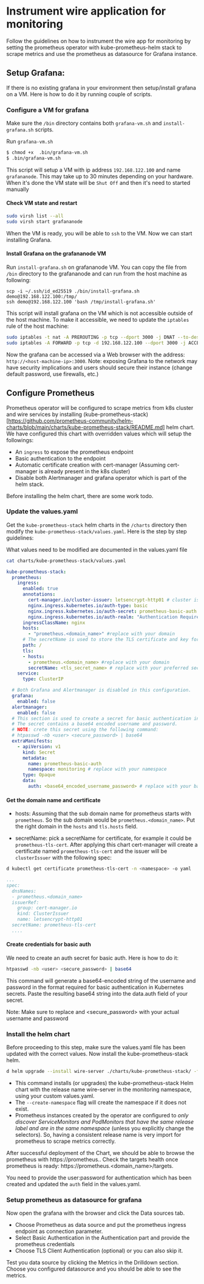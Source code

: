 # Instrument wire application for monitoring

Follow the guidelines on how to instrument the wire app for monitoring by setting the prometheus operator with kube-prometheus-helm stack to scrape metrics and use the prometheus as datasource for Grafana instance.

## Setup Grafana:
If there is no existing grafana in your environment then setup/install grafana on a VM. Here is how to do it by running couple of scripts.

### Configure a VM for grafana

Make sure the `/bin` directory contains both `grafana-vm.sh` and `install-grafana.sh` scripts.

Run `grafana-vm.sh`

```bash
$ chmod +x  .bin/grafana-vm.sh
$ .bin/grafana-vm.sh
```

This script will setup a VM with ip address `192.168.122.100` and name `grafananode`. This may take up to 30 minutes depending on your hardware. When it's done the VM state will be `Shut Off` and then it's need to started manually

#### Check VM state and restart

```bash
sudo virsh list --all
sudo virsh start grafananode
```
When the VM is ready, you will be able to `ssh` to the VM. Now we can start installing Grafana.

#### Install Grafana on the grafananode VM

Run `install-grafana.sh` on grafananode VM. You can copy the file from `/bin` directory to the grafananode and can run from the host machine as following:

```ssh
scp -i ~/.ssh/id_ed25519 ./bin/install-grafana.sh demo@192.168.122.100:/tmp/
ssh demo@192.168.122.100 'bash /tmp/install-grafana.sh'
```
This script will install grafana on the VM which is not accessible outside of the host machine. To make it accessible, we need to update the `iptables` rule of the host machine:

```bash
sudo iptables -t nat -A PREROUTING -p tcp --dport 3000 -j DNAT --to-destination 192.168.122.100:3000
sudo iptables -A FORWARD -p tcp -d 192.168.122.100 --dport 3000 -j ACCEPT
```

Now the grafana can be accessed via a Web browser with the address: `http://<host-machine-ip>:3000`.
Note: exposing Grafana to the network may have security implications and users should secure their instance (change default password, use firewalls, etc.)


## Configure Prometheus

Prometheus operator will be configured to scrape metrics from k8s cluster and wire services by installing (kube-prometheus-stack)[https://github.com/prometheus-community/helm-charts/blob/main/charts/kube-prometheus-stack/README.md] helm chart. We have configured this chart with overridden values which will setup the followings:

- An `ingress` to expose the prometheus endpoint
- Basic authentication to the endpoint
- Automatic certificate creation with cert-manager (Assuming cert-manager is already present in the k8s cluster)
- Disable both Alertmanager and grafana operator which is part of the helm stack.

Before installing the helm chart, there are some work todo.

### Update the values.yaml

Get the `kube-prometheus-stack` helm charts in the `/charts` directory then modify the `kube-prometheus-stack/values.yaml`. Here is the step by step guidelines:

What values need to be modified are documented in the values.yaml file

```bash
cat charts/kube-prometheus-stack/values.yaml
```
```yaml
kube-prometheus-stack:
  prometheus:
    ingress:
      enabled: true
      annotations:
        cert-manager.io/cluster-issuer: letsencrypt-http01 # cluster issuer name
        nginx.ingress.kubernetes.io/auth-type: basic
        nginx.ingress.kubernetes.io/auth-secret: prometheus-basic-auth
        nginx.ingress.kubernetes.io/auth-realm: "Authentication Required - Prometheus"
      ingressClassName: nginx
      hosts:
        - "prometheus.<domain_name>" #replace with your domain
      # The secretName is used to store the TLS certificate and key for the Prometheus ingress.
      path: /
      tls:
      - hosts:
        - prometheus.<domain_name> #replace with your domain
        secretName: <tls_secret_name> # replace with your preferred secret name (eg. prometheus-tls-cert), cert-manager will create this automatically
    service:
      type: ClusterIP

  # Both Grafana and Alertmanager is disabled in this configuration.
  grafana:
    enabled: false
  alertmanager:
    enabled: false
  # This section is used to create a secret for basic authentication in the Prometheus ingress.
  # The secret contains a base64 encoded username and password.
  # NOTE: crete this secret using the following command:
  # htpasswd -nb <user> <secure_password> | base64
  extraManifests:
    - apiVersion: v1
      kind: Secret
      metadata:
        name: prometheus-basic-auth
        namespace: monitoring # replace with your namespace
      type: Opaque
      data:
        auth: <base64_encoded_username_password> # replace with your base64 encoded username and password
```

#### Get the domain name and certificate

- hosts: Assuming that the sub domain name for prometheus starts with `prometheus`. So the sub domain would be `prometheus.<domain_name>`. Put the right domain in the `hosts` and `tls.hosts` field.

- secretName: pick a secretName for certificate, for example it could be `prometheus-tls-cert`. After applying this chart cert-manager will create a certificate named `prometheus-tls-cert` and the issuer will be `clusterIssuer` with the following spec:

```bash
d kubectl get certificate prometheus-tls-cert -n <namespace> -o yaml
```

```yaml
...
spec:
  dnsNames:
  - prometheus.<domain_name>
  issuerRef:
    group: cert-manager.io
    kind: ClusterIssuer
    name: letsencrypt-http01
  secretName: prometheus-tls-cert
  ....
```

#### Create credentials for basic auth

We need to create an auth secret for basic auth. Here is how to do it:

```bash
htpasswd -nb <user> <secure_password> | base64
```
This command will generate a base64-encoded string of the username and password in the format required for basic authentication in Kubernetes secrets.
Paste the resulting base64 string into the data.auth field of your secret.

Note: Make sure to replace <user> and <secure_password> with your actual username and password

### Install the helm chart

Before proceeding to this step, make sure the values.yaml file has been updated with the correct values. Now install the kube-prometheus-stack helm.

```bash
d helm upgrade --install wire-server ./charts/kube-prometheus-stack/ -f charts/kube-prometheus-stack/values.yaml --namespace monitoring --create-namespace
```

- This command installs (or upgrades) the kube-prometheus-stack Helm chart with the release name wire-server in the monitoring namespace, using your custom values.yaml.
- The `--create-namespace` flag will create the namespace if it does not exist.
- Prometheus instances created by the operator are configured to *only discover ServiceMonitors and PodMonitors that have the same release label and are in the same namespace* (unless you explicitly change the selectors). So, having a consistent release name is very import for prometheus to scrape metrics correctly.

After successful deployment of the Chart, we should be able to browse the prometheus with https://prometheus.<domain>. Check the targets health once prometheus is ready: https://prometheus.<domain_name>/targets. 

You need to provide the user:password for authentication which has been created and updated the `auth` field in the values.yaml.

### Setup prometheus as datasource for grafana

Now open the grafana with the browser and click the Data sources tab. 
- Choose Prometheus as data source and put the prometheus ingress endpoint as connection parameter.
- Select Basic Authentication in the Authentication part and provide the prometheus credentials
- Choose TLS Client Authentication (optional) or you can also skip it.

Test you data source by clicking the Metrics in the Drilldown section. Choose you configured datasource and you should be able to see the metrics.